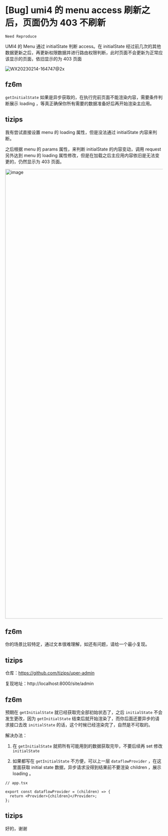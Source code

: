 # [Bug] umi4 的 menu access 刷新之后，页面仍为 403 不刷新

`Need Reproduce`

UMI4 的 Menu 通过 initialState 判断 access。在 initialState 经过前几次的其他数据更新之后，再更新权限数据并进行路由权限判断，此时页面不会更新为正常应该显示的页面，依旧显示的为 403 页面

![WX20230214-164747@2x](https://user-images.githubusercontent.com/19277632/218684955-271fa99c-3665-4a88-a117-d169872c3bf3.png)

## fz6m

`getInitialState` 如果是异步获取的，在执行完前页面不能渲染内容，需要条件判断展示 loading ，等真正确保你所有需要的数据准备好后再开始渲染主应用。

## tizips

我有尝试直接设置 menu 的 loading 属性，但是没法通过 initialState 内容来判断。

之后根据 menu 的 params 属性，来判断 initialState 的内容变动，调用 request 另外达到 menu 的 loading 属性修改，但是在加载之后主应用内容依旧是无法变更的，仍然显示为 403 页面。

<img width="1439" alt="image" src="https://user-images.githubusercontent.com/19277632/218914461-7ea86d37-9ad0-4b98-949d-8dff0c453c5d.png">

## fz6m

你的场景比较特定，通过文本很难理解，如还有问题，请给一个最小复现。

## tizips

仓库：https://github.com/tizips/uper-admin

复现地址：http://localhost:8000/site/admin

## fz6m

预期在 `getInitialState` 就已经获取完全部初始状态了，之后 `initialState` 不会发生更改，因为 `getInitialState` 结束后就开始渲染了，而你后面还要异步的请求接口去改 `initialState` 的话，这个时候已经渲染完了，自然是不可取的。

解决办法：

1. 在 `getInitialState` 就把所有可能用到的数据获取完毕，不要后续再 set 修改 `initialState`

2. 如果都写在 `getInitialState` 不方便，可以上一层 `dataflowProvider` ，在这里面获取 initial state 数据，异步请求没得到结果前不要渲染 children ，展示 loading 。

```tsx
// app.tsx

export const dataflowProvider = (children) => {
  return <Provider>{children}</Provider>;
};
```

## tizips

好的，谢谢
